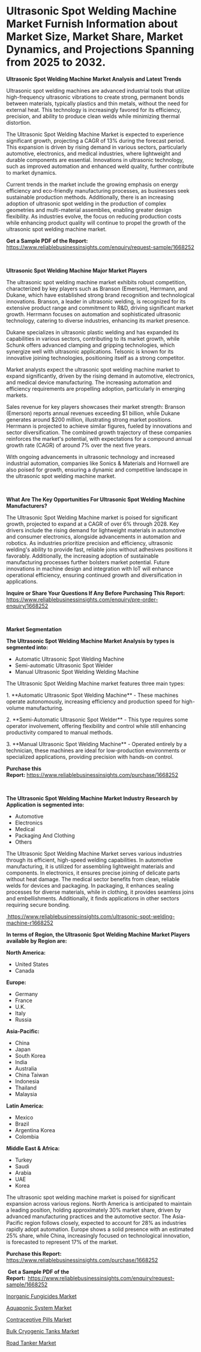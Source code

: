 <p><h1>Ultrasonic Spot Welding Machine Market Furnish Information about Market Size, Market Share, Market Dynamics, and Projections Spanning from 2025 to 2032.</h1></p><p><strong>Ultrasonic Spot Welding Machine Market Analysis and Latest Trends</strong></p>
<p><p>Ultrasonic spot welding machines are advanced industrial tools that utilize high-frequency ultrasonic vibrations to create strong, permanent bonds between materials, typically plastics and thin metals, without the need for external heat. This technology is increasingly favored for its efficiency, precision, and ability to produce clean welds while minimizing thermal distortion.</p><p>The Ultrasonic Spot Welding Machine Market is expected to experience significant growth, projecting a CAGR of 13% during the forecast period. This expansion is driven by rising demand in various sectors, particularly automotive, electronics, and medical industries, where lightweight and durable components are essential. Innovations in ultrasonic technology, such as improved automation and enhanced weld quality, further contribute to market dynamics.</p><p>Current trends in the market include the growing emphasis on energy efficiency and eco-friendly manufacturing processes, as businesses seek sustainable production methods. Additionally, there is an increasing adoption of ultrasonic spot welding in the production of complex geometries and multi-material assemblies, enabling greater design flexibility. As industries evolve, the focus on reducing production costs while enhancing product quality will continue to propel the growth of the ultrasonic spot welding machine market.</p></p>
<p><strong>Get a Sample PDF of the Report:&nbsp;</strong> <a href="https://www.reliablebusinessinsights.com/enquiry/request-sample/1668252?utm_campaign=57&utm_medium=2&utm_source=Github&utm_content=ia&utm_term=06032025&utm_id=ultrasonic-spot-welding-machine">https://www.reliablebusinessinsights.com/enquiry/request-sample/1668252</a></p>
<p>&nbsp;</p>
<p><strong>Ultrasonic Spot Welding Machine Major Market Players</strong></p>
<p><p>The ultrasonic spot welding machine market exhibits robust competition, characterized by key players such as Branson (Emerson), Herrmann, and Dukane, which have established strong brand recognition and technological innovations. Branson, a leader in ultrasonic welding, is recognized for its extensive product range and commitment to R&D, driving significant market growth. Herrmann focuses on automation and sophisticated ultrasonic technology, catering to diverse industries, enhancing its market presence.</p><p>Dukane specializes in ultrasonic plastic welding and has expanded its capabilities in various sectors, contributing to its market growth, while Schunk offers advanced clamping and gripping technologies, which synergize well with ultrasonic applications. Telsonic is known for its innovative joining technologies, positioning itself as a strong competitor.</p><p>Market analysts expect the ultrasonic spot welding machine market to expand significantly, driven by the rising demand in automotive, electronics, and medical device manufacturing. The increasing automation and efficiency requirements are propelling adoption, particularly in emerging markets.</p><p>Sales revenue for key players showcases their market strength: Branson (Emerson) reports annual revenues exceeding $1 billion, while Dukane generates around $200 million, illustrating strong market positions. Herrmann is projected to achieve similar figures, fueled by innovations and sector diversification. The combined growth trajectory of these companies reinforces the market's potential, with expectations for a compound annual growth rate (CAGR) of around 7% over the next five years.</p><p>With ongoing advancements in ultrasonic technology and increased industrial automation, companies like Sonics & Materials and Hornwell are also poised for growth, ensuring a dynamic and competitive landscape in the ultrasonic spot welding machine market.</p></p>
<p>&nbsp;</p>
<p><strong>What Are The Key Opportunities For Ultrasonic Spot Welding Machine Manufacturers?</strong></p>
<p><p>The Ultrasonic Spot Welding Machine market is poised for significant growth, projected to expand at a CAGR of over 6% through 2028. Key drivers include the rising demand for lightweight materials in automotive and consumer electronics, alongside advancements in automation and robotics. As industries prioritize precision and efficiency, ultrasonic welding's ability to provide fast, reliable joins without adhesives positions it favorably. Additionally, the increasing adoption of sustainable manufacturing processes further bolsters market potential. Future innovations in machine design and integration with IoT will enhance operational efficiency, ensuring continued growth and diversification in applications.</p></p>
<p><strong>Inquire or Share Your Questions If Any Before Purchasing This Report:</strong> <a href="https://www.reliablebusinessinsights.com/enquiry/pre-order-enquiry/1668252?utm_campaign=57&utm_medium=2&utm_source=Github&utm_content=ia&utm_term=06032025&utm_id=ultrasonic-spot-welding-machine">https://www.reliablebusinessinsights.com/enquiry/pre-order-enquiry/1668252</a></p>
<p>&nbsp;</p>
<p><strong>Market Segmentation</strong></p>
<p><strong>The Ultrasonic Spot Welding Machine Market Analysis by types is segmented into:</strong></p>
<p><ul><li>Automatic Ultrasonic Spot Welding Machine</li><li>Semi-automatic Ultrasonic Spot Welder</li><li>Manual Ultrasonic Spot Welding Welding Machine</li></ul></p>
<p><p>The Ultrasonic Spot Welding Machine market features three main types: </p><p>1. **Automatic Ultrasonic Spot Welding Machine** - These machines operate autonomously, increasing efficiency and production speed for high-volume manufacturing.</p><p>2. **Semi-Automatic Ultrasonic Spot Welder** - This type requires some operator involvement, offering flexibility and control while still enhancing productivity compared to manual methods.</p><p>3. **Manual Ultrasonic Spot Welding Machine** - Operated entirely by a technician, these machines are ideal for low-production environments or specialized applications, providing precision with hands-on control.</p></p>
<p><strong>Purchase this Report:&nbsp;</strong><a href="https://www.reliablebusinessinsights.com/purchase/1668252?utm_campaign=57&utm_medium=2&utm_source=Github&utm_content=ia&utm_term=06032025&utm_id=ultrasonic-spot-welding-machine">https://www.reliablebusinessinsights.com/purchase/1668252</a></p>
<p>&nbsp;</p>
<p><strong>The Ultrasonic Spot Welding Machine Market Industry Research by Application is segmented into:</strong></p>
<p><ul><li>Automotive</li><li>Electronics</li><li>Medical</li><li>Packaging And Clothing</li><li>Others</li></ul></p>
<p><p>The Ultrasonic Spot Welding Machine Market serves various industries through its efficient, high-speed welding capabilities. In automotive manufacturing, it is utilized for assembling lightweight materials and components. In electronics, it ensures precise joining of delicate parts without heat damage. The medical sector benefits from clean, reliable welds for devices and packaging. In packaging, it enhances sealing processes for diverse materials, while in clothing, it provides seamless joins and embellishments. Additionally, it finds applications in other sectors requiring secure bonding.</p></p>
<p><a href="https://www.reliablebusinessinsights.com/ultrasonic-spot-welding-machine-r1668252?utm_campaign=57&utm_medium=2&utm_source=Github&utm_content=ia&utm_term=06032025&utm_id=ultrasonic-spot-welding-machine">&nbsp;https://www.reliablebusinessinsights.com/ultrasonic-spot-welding-machine-r1668252</a></p>
<p><strong>In terms of Region, the Ultrasonic Spot Welding Machine Market Players available by Region are:</strong></p>
<p>
    <p> <strong> North America: </strong>
        <ul>
            <li>United States</li>
            <li>Canada</li>
        </ul>
        </p> 
    <p> <strong> Europe: </strong>
        <ul>
            <li>Germany</li>
            <li>France</li>
            <li>U.K.</li>
            <li>Italy</li>
            <li>Russia</li>
        </ul>
        </p> 
    <p> <strong> Asia-Pacific: </strong>
        <ul>
            <li>China</li>
            <li>Japan</li>
            <li>South Korea</li>
            <li>India</li>
            <li>Australia</li>
            <li>China Taiwan</li>
            <li>Indonesia</li>
            <li>Thailand</li>
            <li>Malaysia</li>
        </ul>
        </p> 
    <p> <strong> Latin America: </strong>
        <ul>
            <li>Mexico</li>
            <li>Brazil</li>
            <li>Argentina Korea</li>
            <li>Colombia</li>
        </ul>
        </p> 
    <p> <strong> Middle East & Africa: </strong>
        <ul>
            <li>Turkey</li>
            <li>Saudi</li>
            <li>Arabia</li>
            <li>UAE</li>
            <li>Korea</li>
        </ul>
    </p>
    </p>
<p><p>The ultrasonic spot welding machine market is poised for significant expansion across various regions. North America is anticipated to maintain a leading position, holding approximately 30% market share, driven by advanced manufacturing practices and the automotive sector. The Asia-Pacific region follows closely, expected to account for 28% as industries rapidly adopt automation. Europe shows a solid presence with an estimated 25% share, while China, increasingly focused on technological innovation, is forecasted to represent 17% of the market.</p></p>
<p><strong>Purchase this Report: </strong><a href="https://www.reliablebusinessinsights.com/purchase/1668252?utm_campaign=57&utm_medium=2&utm_source=Github&utm_content=ia&utm_term=06032025&utm_id=ultrasonic-spot-welding-machine">https://www.reliablebusinessinsights.com/purchase/1668252</a></p>
<p>&nbsp;<strong>Get a Sample PDF of the Report:&nbsp;&nbsp;</strong><a href="https://www.reliablebusinessinsights.com/enquiry/request-sample/1668252?utm_campaign=57&utm_medium=2&utm_source=Github&utm_content=ia&utm_term=06032025&utm_id=ultrasonic-spot-welding-machine">https://www.reliablebusinessinsights.com/enquiry/request-sample/1668252</a></p>
<p><strong></strong></p>
<p><p><a href="https://github.com/quiraytaibat/Market-Research-Report-List-1/blob/main/inorganic-fungicides-market.md?utm_campaign=57&utm_medium=2&utm_source=Github&utm_content=ia&utm_term=06032025&utm_id=ultrasonic-spot-welding-machine">Inorganic Fungicides Market</a></p><p><a href="https://github.com/houltngake/Market-Research-Report-List-1/blob/main/aquaponic-system-market.md?utm_campaign=57&utm_medium=2&utm_source=Github&utm_content=ia&utm_term=06032025&utm_id=ultrasonic-spot-welding-machine">Aquaponic System Market</a></p><p><a href="https://github.com/direepittr/Market-Research-Report-List-1/blob/main/contraceptive-pills-market.md?utm_campaign=57&utm_medium=2&utm_source=Github&utm_content=ia&utm_term=06032025&utm_id=ultrasonic-spot-welding-machine">Contraceptive Pills Market</a></p><p><a href="https://github.com/lenjakam/Market-Research-Report-List-1/blob/main/bulk-cryogenic-tanks-market.md?utm_campaign=57&utm_medium=2&utm_source=Github&utm_content=ia&utm_term=06032025&utm_id=ultrasonic-spot-welding-machine">Bulk Cryogenic Tanks Market</a></p><p><a href="https://github.com/denuetkachci/Market-Research-Report-List-1/blob/main/road-tanker-market.md?utm_campaign=57&utm_medium=2&utm_source=Github&utm_content=ia&utm_term=06032025&utm_id=ultrasonic-spot-welding-machine">Road Tanker Market</a></p></p>